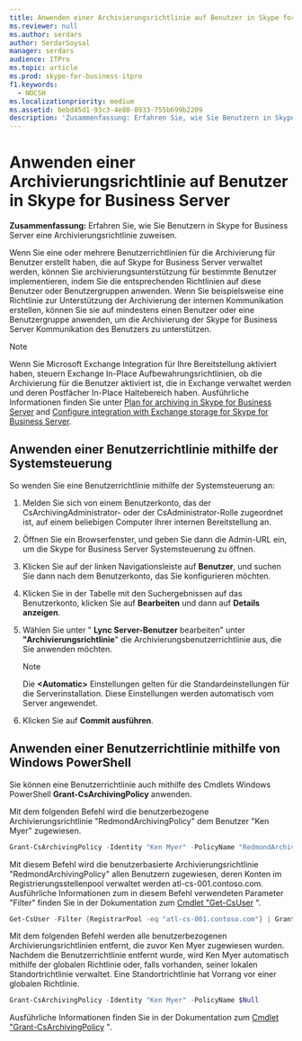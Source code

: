 ```yaml
---
title: Anwenden einer Archivierungsrichtlinie auf Benutzer in Skype for Business Server
ms.reviewer: null
ms.author: serdars
author: SerdarSoysal
manager: serdars
audience: ITPro
ms.topic: article
ms.prod: skype-for-business-itpro
f1.keywords:
  - NOCSH
ms.localizationpriority: medium
ms.assetid: bebd45d1-93c3-4e80-8933-755b699b2209
description: 'Zusammenfassung: Erfahren Sie, wie Sie Benutzern in Skype for Business Server eine Archivierungsrichtlinie zuweisen.'
---
```


# <a name="apply-an-archiving-policy-to-users-in-skype-for-business-server"></a>Anwenden einer Archivierungsrichtlinie auf Benutzer in Skype for Business Server

**Zusammenfassung:** Erfahren Sie, wie Sie Benutzern in Skype for Business Server eine Archivierungsrichtlinie zuweisen.
  
Wenn Sie eine oder mehrere Benutzerrichtlinien für die Archivierung für Benutzer erstellt haben, die auf Skype for Business Server verwaltet werden, können Sie archivierungsunterstützung für bestimmte Benutzer implementieren, indem Sie die entsprechenden Richtlinien auf diese Benutzer oder Benutzergruppen anwenden. Wenn Sie beispielsweise eine Richtlinie zur Unterstützung der Archivierung der internen Kommunikation erstellen, können Sie sie auf mindestens einen Benutzer oder eine Benutzergruppe anwenden, um die Archivierung der Skype for Business Server Kommunikation des Benutzers zu unterstützen.
  
> [!NOTE]
> Wenn Sie Microsoft Exchange Integration für Ihre Bereitstellung aktiviert haben, steuern Exchange In-Place Aufbewahrungsrichtlinien, ob die Archivierung für die Benutzer aktiviert ist, die in Exchange verwaltet werden und deren Postfächer In-Place Haltebereich haben. Ausführliche Informationen finden Sie unter [Plan for archiving in Skype for Business Server](../../plan-your-deployment/archiving/archiving.md) and [Configure integration with Exchange storage for Skype for Business Server](../../deploy/deploy-archiving/configure-integration-with-exchange-storage.md). 
  
## <a name="apply-a-user-policy-by-using-the-control-panel"></a>Anwenden einer Benutzerrichtlinie mithilfe der Systemsteuerung

So wenden Sie eine Benutzerrichtlinie mithilfe der Systemsteuerung an:
  
1. Melden Sie sich von einem Benutzerkonto, das der CsArchivingAdministrator- oder der CsAdministrator-Rolle zugeordnet ist, auf einem beliebigen Computer Ihrer internen Bereitstellung an. 
    
2. Öffnen Sie ein Browserfenster, und geben Sie dann die Admin-URL ein, um die Skype for Business Server Systemsteuerung zu öffnen. 
    
3. Klicken Sie auf der linken Navigationsleiste auf **Benutzer**, und suchen Sie dann nach dem Benutzerkonto, das Sie konfigurieren möchten. 
    
4. Klicken Sie in der Tabelle mit den Suchergebnissen auf das Benutzerkonto, klicken Sie auf **Bearbeiten** und dann auf **Details anzeigen**.
    
5. Wählen Sie unter " **Lync Server-Benutzer** bearbeiten" unter **"Archivierungsrichtlinie**" die Archivierungsbenutzerrichtlinie aus, die Sie anwenden möchten.
    
    > [!NOTE]
    > Die **\<Automatic\>** Einstellungen gelten für die Standardeinstellungen für die Serverinstallation. Diese Einstellungen werden automatisch vom Server angewendet.
  
6. Klicken Sie auf **Commit ausführen**.
    
## <a name="apply-a-user-policy-by-using-windows-powershell"></a>Anwenden einer Benutzerrichtlinie mithilfe von Windows PowerShell

Sie können eine Benutzerrichtlinie auch mithilfe des Cmdlets Windows PowerShell **Grant-CsArchivingPolicy** anwenden.
  
Mit dem folgenden Befehl wird die benutzerbezogene Archivierungsrichtlinie "RedmondArchivingPolicy" dem Benutzer "Ken Myer" zugewiesen.
  
```PowerShell
Grant-CsArchivingPolicy -Identity "Ken Myer" -PolicyName "RedmondArchivingPolicy"
```

Mit diesem Befehl wird die benutzerbasierte Archivierungsrichtlinie "RedmondArchivingPolicy" allen Benutzern zugewiesen, deren Konten im Registrierungsstellenpool verwaltet werden atl-cs-001.contoso.com. Ausführliche Informationen zum in diesem Befehl verwendeten Parameter "Filter" finden Sie in der Dokumentation zum [Cmdlet "Get-CsUser](/powershell/module/skype/get-csuser?view=skype-ps) ".
  
```PowerShell
Get-CsUser -Filter {RegistrarPool -eq "atl-cs-001.contoso.com"} | Grant-CsArchivingPolicy -PolicyName "RedmondArchivingPolicy"
```

Mit dem folgenden Befehl werden alle benutzerbezogenen Archivierungsrichtlinien entfernt, die zuvor Ken Myer zugewiesen wurden. Nachdem die Benutzerrichtlinie entfernt wurde, wird Ken Myer automatisch mithilfe der globalen Richtlinie oder, falls vorhanden, seiner lokalen Standortrichtlinie verwaltet. Eine Standortrichtlinie hat Vorrang vor einer globalen Richtlinie.
  
```PowerShell
Grant-CsArchivingPolicy -Identity "Ken Myer" -PolicyName $Null
```

Ausführliche Informationen finden Sie in der Dokumentation zum [Cmdlet "Grant-CsArchivingPolicy](/powershell/module/skype/grant-csarchivingpolicy?view=skype-ps) ".
